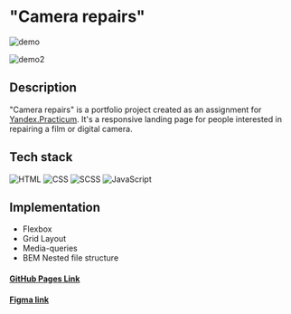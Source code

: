 # "Camera repairs"

![demo](https://github.com/daryamakavchik/camera-repairs/assets/90967822/0d40830b-00d7-4f5f-8a0d-4e3f51f1971f) 

![demo2](https://github.com/daryamakavchik/camera-repairs/assets/90967822/0c990117-7b01-4c8d-bb35-fde0812f8234)

## Description
"Camera repairs" is a portfolio project created as an assignment for [Yandex.Practicum](https://practicum.yandex.com/web/ "Web Development Program"). It's a responsive landing page for people interested in repairing a film or digital camera.

## Tech stack

![HTML](https://img.shields.io/badge/html5-%23E34F26.svg?style=for-the-badge&logo=html5&logoColor=white)
![CSS](https://img.shields.io/badge/css3-%231572B6.svg?style=for-the-badge&logo=css3&logoColor=white)
![SCSS](https://img.shields.io/badge/Sass-CC6699?style=for-the-badge&logo=sass&logoColor=white)
![JavaScript](https://img.shields.io/badge/JavaScript-F7DF1E?style=for-the-badge&logo=javascript&logoColor=black)

## Implementation

- Flexbox
- Grid Layout
- Media-queries
- BEM Nested file structure

#### [GitHub Pages Link](https://daryamakavchik.github.io/camera-repairs/)
#### [Figma link](https://www.figma.com/file/G3UWFlQmNtNs67751YiDH2/Month-of-Landings_external-link?node-id=2%3A1815)
